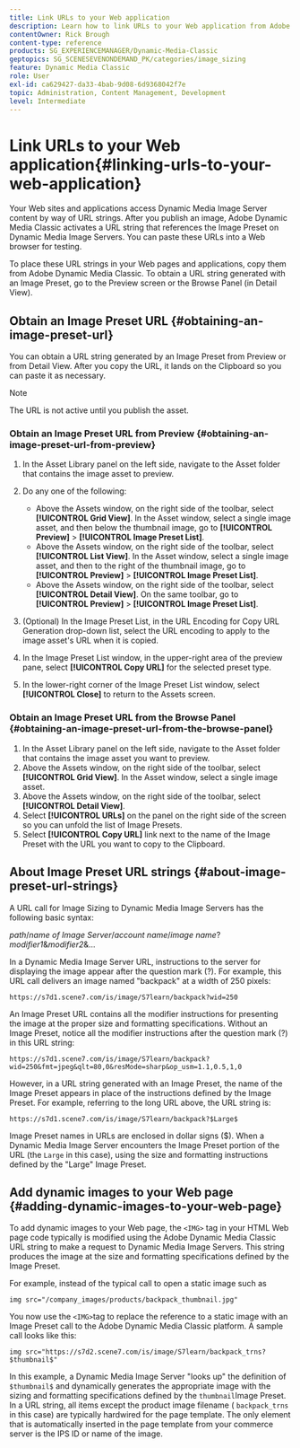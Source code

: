 ```yaml
---
title: Link URLs to your Web application
description: Learn how to link URLs to your Web application from Adobe Dynamic Media Classic.
contentOwner: Rick Brough
content-type: reference
products: SG_EXPERIENCEMANAGER/Dynamic-Media-Classic
geptopics: SG_SCENESEVENONDEMAND_PK/categories/image_sizing
feature: Dynamic Media Classic
role: User
exl-id: ca629427-da33-4bab-9d08-6d9368042f7e
topic: Administration, Content Management, Development
level: Intermediate
---
```

# Link URLs to your Web application{#linking-urls-to-your-web-application}

Your Web sites and applications access Dynamic Media Image Server content by way of URL strings. After you publish an image, Adobe Dynamic Media Classic activates a URL string that references the Image Preset on Dynamic Media Image Servers. You can paste these URLs into a Web browser for testing.

To place these URL strings in your Web pages and applications, copy them from Adobe Dynamic Media Classic. To obtain a URL string generated with an Image Preset, go to the Preview screen or the Browse Panel (in Detail View).

## Obtain an Image Preset URL {#obtaining-an-image-preset-url}

You can obtain a URL string generated by an Image Preset from Preview or from Detail View. After you copy the URL, it lands on the Clipboard so you can paste it as necessary.

>[!NOTE]
>
>The URL is not active until you publish the asset.

### Obtain an Image Preset URL from Preview {#obtaining-an-image-preset-url-from-preview}

1. In the Asset Library panel on the left side, navigate to the Asset folder that contains the image asset to preview.
1. Do any one of the following:

    * Above the Assets window, on the right side of the toolbar, select **[!UICONTROL Grid View]**. In the Asset window, select a single image asset, and then below the thumbnail image, go to **[!UICONTROL Preview]** > **[!UICONTROL Image Preset List]**.
    * Above the Assets window, on the right side of the toolbar, select **[!UICONTROL List View]**. In the Asset window, select a single image asset, and then to the right of the thumbnail image, go to **[!UICONTROL Preview]** > **[!UICONTROL Image Preset List]**.
    * Above the Assets window, on the right side of the toolbar, select **[!UICONTROL Detail View]**. On the same toolbar, go to **[!UICONTROL Preview]** > **[!UICONTROL Image Preset List]**.

1. (Optional) In the Image Preset List, in the URL Encoding for Copy URL Generation drop-down list, select the URL encoding to apply to the image asset's URL when it is copied.
1. In the Image Preset List window, in the upper-right area of the preview pane, select **[!UICONTROL Copy URL]** for the selected preset type.
1. In the lower-right corner of the Image Preset List window, select **[!UICONTROL Close]** to return to the Assets screen.

### Obtain an Image Preset URL from the Browse Panel {#obtaining-an-image-preset-url-from-the-browse-panel}

1. In the Asset Library panel on the left side, navigate to the Asset folder that contains the image asset you want to preview.
1. Above the Assets window, on the right side of the toolbar, select **[!UICONTROL Grid View]**. In the Asset window, select a single image asset.
1. Above the Assets window, on the right side of the toolbar, select **[!UICONTROL Detail View]**.
1. Select **[!UICONTROL URLs]** on the panel on the right side of the screen so you can unfold the list of Image Presets.
1. Select **[!UICONTROL Copy URL]** link next to the name of the Image Preset with the URL you want to copy to the Clipboard.

## About Image Preset URL strings {#about-image-preset-url-strings}

A URL call for Image Sizing to Dynamic Media Image Servers has the following basic syntax:

*path*/*name of Image Server*/*account name*/*image name*?*modifier1*&*modifier2*&...

In a Dynamic Media Image Server URL, instructions to the server for displaying the image appear after the question mark (?). For example, this URL call delivers an image named "backpack" at a width of 250 pixels:

```as3
https://s7d1.scene7.com/is/image/S7learn/backpack?wid=250
```

An Image Preset URL contains all the modifier instructions for presenting the image at the proper size and formatting specifications. Without an Image Preset, notice all the modifier instructions after the question mark (?) in this URL string:

```as3
https://s7d1.scene7.com/is/image/S7learn/backpack?wid=250&fmt=jpeg&qlt=80,0&resMode=sharp&op_usm=1.1,0.5,1,0
```

However, in a URL string generated with an Image Preset, the name of the Image Preset appears in place of the instructions defined by the Image Preset. For example, referring to the long URL above, the URL string is:

```as3
https://s7d1.scene7.com/is/image/S7learn/backpack?$Large$
```

Image Preset names in URLs are enclosed in dollar signs ($). When a Dynamic Media Image Server encounters the Image Preset portion of the URL (the `Large` in this case), using the size and formatting instructions defined by the "Large" Image Preset.

## Add dynamic images to your Web page {#adding-dynamic-images-to-your-web-page}

To add dynamic images to your Web page, the `<IMG>` tag in your HTML Web page code typically is modified using the Adobe Dynamic Media Classic URL string to make a request to Dynamic Media Image Servers. This string produces the image at the size and formatting specifications defined by the Image Preset.

For example, instead of the typical call to open a static image such as

```as3
img src="/company_images/products/backpack_thumbnail.jpg"
```

You now use the `<IMG>`tag to replace the reference to a static image with an Image Preset call to the Adobe Dynamic Media Classic platform. A sample call looks like this:

```as3
img src="https://s7d2.scene7.com/is/image/S7learn/backpack_trns?$thumbnail$"
```

In this example, a Dynamic Media Image Server "looks up" the definition of `$thumbnail$` and dynamically generates the appropriate image with the sizing and formatting specifications defined by the `thumbnail`Image Preset. In a URL string, all items except the product image filename ( `backpack_trns` in this case) are typically hardwired for the page template. The only element that is automatically inserted in the page template from your commerce server is the IPS ID or name of the image.
